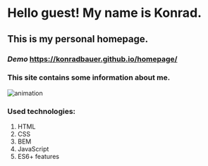 # **Hello guest! My name is Konrad.**

## This is my personal homepage.

### *Demo* https://konradbauer.github.io/homepage/

### This site contains some information about me. 
![animation](https://github.com/KonradBauer/homepage2/blob/main/images/homepageAnimation.gif?raw=true)

### Used technologies:

1. HTML
2. CSS
3. BEM 
4. JavaScript
5. ES6+ features

